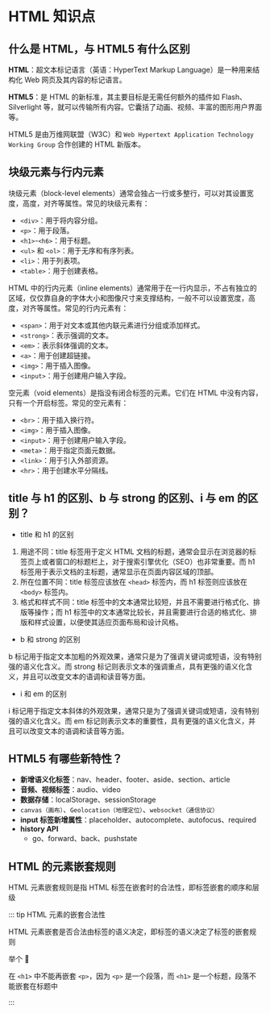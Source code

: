 # HTML 知识点

## 什么是 HTML，与 HTML5 有什么区别

**HTML**：超文本标记语言（英语：HyperText Markup Language）是一种用来结构化 Web 网页及其内容的标记语言。

**HTML5**：是 HTML 的新标准，其主要目标是无需任何额外的插件如 Flash、Silverlight 等，就可以传输所有内容。它囊括了动画、视频、丰富的图形用户界面等。

HTML5 是由万维网联盟（W3C）和 `Web Hypertext Application Technology Working Group` 合作创建的 HTML 新版本。

## 块级元素与行内元素

块级元素（block-level elements）通常会独占一行或多整行，可以对其设置宽度，高度，对齐等属性。常见的块级元素有：

- `<div>`：用于将内容分组。
- `<p>`：用于段落。
- `<h1>`-`<h6>`：用于标题。
- `<ul>` 和 `<ol>`：用于无序和有序列表。
- `<li>`：用于列表项。
- `<table>`：用于创建表格。

HTML 中的行内元素（inline elements）通常用于在一行内显示，不占有独立的区域，仅仅靠自身的字体大小和图像尺寸来支撑结构，一般不可以设置宽度，高度，对齐等属性。常见的行内元素有：

- `<span>`：用于对文本或其他内联元素进行分组或添加样式。
- `<strong>`：表示强调的文本。
- `<em>`：表示斜体强调的文本。
- `<a>`：用于创建超链接。
- `<img>`：用于插入图像。
- `<input>`：用于创建用户输入字段。

空元素（void elements）是指没有闭合标签的元素。它们在 HTML 中没有内容，只有一个开启标签。常见的空元素有：

- `<br>`：用于插入换行符。
- `<img>`：用于插入图像。
- `<input>`：用于创建用户输入字段。
- `<meta>`：用于指定页面元数据。
- `<link>`：用于引入外部资源。
- `<hr>`：用于创建水平分隔线。

## title 与 h1 的区别、b 与 strong 的区别、i 与 em 的区别？

- title 和 h1 的区别

1. 用途不同：title 标签用于定义 HTML 文档的标题，通常会显示在浏览器的标签页上或者窗口的标题栏上，对于搜索引擎优化（SEO）也非常重要。而 h1 标签用于表示文档的主标题，通常显示在页面内容区域的顶部。
2. 所在位置不同：title 标签应该放在 `<head>` 标签内，而 h1 标签则应该放在 `<body>` 标签内。
3. 格式和样式不同：title 标签中的文本通常比较短，并且不需要进行格式化、排版等操作；而 h1 标签中的文本通常比较长，并且需要进行合适的格式化、排版和样式设置，以便使其适应页面布局和设计风格。

- b 和 strong 的区别

b 标记用于指定文本加粗的外观效果，通常只是为了强调关键词或短语，没有特别强的语义化含义。而 strong 标记则表示文本的强调重点，具有更强的语义化含义，并且可以改变文本的语调和读音等方面。

- i 和 em 的区别

i 标记用于指定文本斜体的外观效果，通常只是为了强调关键词或短语，没有特别强的语义化含义。而 em 标记则表示文本的重要性，具有更强的语义化含义，并且可以改变文本的语调和读音等方面。

## HTML5 有哪些新特性？

- **新增语义化标签**：nav、header、footer、aside、section、article
- **音频、视频标签**：audio、video
- **数据存储**：localStorage、sessionStorage
- `canvas（画布）`、`Geolocation（地理定位）`、`websocket（通信协议）`
- **input 标签新增属性**：placeholder、autocomplete、autofocus、required
- **history API**
  - go、forward、back、pushstate

## HTML 的元素嵌套规则

HTML 元素嵌套规则是指 HTML 标签在嵌套时的合法性，即标签嵌套的顺序和层级

::: tip HTML 元素的嵌套合法性

HTML 元素嵌套是否合法由标签的语义决定，即标签的语义决定了标签的嵌套规则

举个 🌰

在 `<h1>` 中不能再嵌套 `<p>`，因为 `<p>` 是一个段落，而 `<h1>` 是一个标题，段落不能嵌套在标题中

:::
